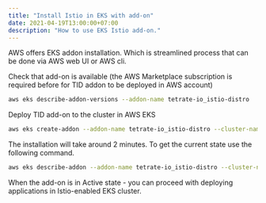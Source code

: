 ```yaml
---
title: "Install Istio in EKS with add-on"
date: 2021-04-19T13:00:00+07:00
description: "How to use EKS Istio add-on."
---
```

AWS offers EKS addon installation. Which is streamlined process that can be done via AWS web UI or AWS cli.

Check that add-on is available (the AWS Marketplace subscription is required before for TID addon to be deployed in AWS account)

```sh
aws eks describe-addon-versions --addon-name tetrate-io_istio-distro 
```

Deploy TID add-on to the cluster in AWS EKS

```sh
aws eks create-addon --addon-name tetrate-io_istio-distro --cluster-name <CLUSTER_NAME>
```

The installation will take around 2 minutes. To get the current state use the following command. 

```sh
aws eks describe-addon --addon-name tetrate-io_istio-distro --cluster-name  <CLUSTER_NAME>
```

When the add-on is in Active state - you can proceed with deploying applications in Istio-enabled EKS cluster.
